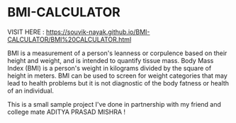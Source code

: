# BMI-CALCULATOR

VISIT HERE : https://souvik-nayak.github.io/BMI-CALCULATOR/BMI%20CALCULATOR.html

BMI is a measurement of a person's leanness or corpulence based on their height and weight, and is intended to quantify tissue mass.
Body Mass Index (BMI) is a person's weight in kilograms divided by the square of height in meters.
BMI can be used to screen for weight categories that may lead to health problems but it is not diagnostic of the body fatness or health of an individual.

This is a small sample project I've done in partnership with my friend and college mate ADITYA PRASAD MISHRA !
